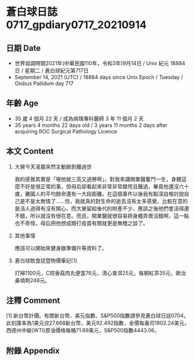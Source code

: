 [_metadata_:encoding]: - "utf-8"
[_metadata_:language]: - "zh-Hant-TW"
[_metadata_:fileformat]: - "markdown"
[_metadata_:MIME_type]: - "text/plain"
[_metadata_:markdown_version]: - "commonmark version 0.30"
[_metadata_:markdown_spec]: - "https://spec.commonmark.org/0.30/"

# 蒼白球日誌0717_gpdiary0717_20210914 #

## 日期 Date ##

* 世界協調時間2021年(中華民國110年，令和3年)9月14日 / Unix 紀元 18884 日 / 星期二 / 蒼白球紀元第717日
* September 14, 2021 (UTC) / 18884 days since Unix Epoch / Tuesday / Globus Pallidum day 717

## 年齡 Age ##

* 35 歲 4 個月 22 天 / 成為病理專科醫師 3 年 11 個月 2 天
* 35 years 4 months 22 days old / 3 years 11 months 2 days after acquiring ROC Surgical Pathology Licence

## 本文 Content ##

1. 大舅今天凌晨突然主動脈剝離過世

    我的感覺其實是「喔他就三高又過勞啊」，對我來講開業醫奮鬥一生，身體這麼不好是很正常的事，但母后卻看起來非常非常錯愕且難過，畢竟他還沒六十歲，離國人的平均餘命還有一大段距離。在這個事件以後我有點深自檢討說自己是不是太無情了......但，我就真的對生命的逝去沒有太多感覺，比較在意的是活人過得有沒有開心，而大舅留給後代的財產不少，應該之後他們會活得還不錯，所以就沒有很在意。而且，開業醫就很容易把身體弄壞沒錯啊，這一點也不奇怪，母后把他想成跟打疫苗有關就更是無稽之談了。

2. 其他事情

    應該可以開始來健身跟準備升等資料了。

3. 蒼白球飲食誌暨物價筆記[1]

    打掃1100元，C院香菇肉丸便當76元，清心普洱25元，每朝紅茶35元，歐治鼻噴劑248元。

## 注釋 Comment ##

[1] 新台幣計價。有關新台幣、美元指數、S&P500指數請參見蒼白球日誌0704。此刻匯率為1美元兌27.668新台幣，美元92.492指數，金價每盎司1802.24美元，西德州中級(WTI)原油價格每桶71.69美元，S&P500指數4443.06。

## 附錄 Appendix ##

